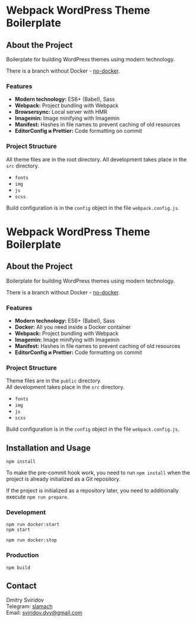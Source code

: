 # Webpack WordPress Theme Boilerplate

## About the Project

Boilerplate for building WordPress themes using modern technology.

There is a branch without Docker - [no-docker](https://github.com/slamach/webpack-wordpress-boilerplate/tree/no-docker).

### Features
- **Modern technology:** ES6+ (Babel), Sass
- **Webpack:** Project bundling with Webpack
- **Browsersync:** Local server with HMR
- **Imagemin:** Image minifying with Imagemin
- **Manifest:** Hashes in file names to prevent caching of old resources
- **EditorConfig и Prettier:** Code formatting on commit

### Project Structure
All theme files are in the root directory.
All development takes place in the `src` directory.
- `fonts`
- `img`
- `js`
- `scss`

Build configuration is in the `config` object in the file `webpack.config.js`.

# Webpack WordPress Theme Boilerplate

## About the Project

Boilerplate for building WordPress themes using modern technology.

There is a branch without Docker - [no-docker](https://github.com/slamach/webpack-wordpress-boilerplate/tree/no-docker).

### Features
- **Modern technology:** ES6+ (Babel), Sass
- **Docker:** All you need inside a Docker container
- **Webpack:** Project bundling with Webpack
- **Imagemin:** Image minifying with Imagemin
- **Manifest:** Hashes in file names to prevent caching of old resources
- **EditorConfig и Prettier:** Code formatting on commit

### Project Structure
Theme files are in the `public` directory.  
All development takes place in the `src` directory.
- `fonts`
- `img`
- `js` 
- `scss`

Build configuration is in the `config` object in the file `webpack.config.js`.

## Installation and Usage
```
npm install
```

To make the pre-commit hook work, you need to run `npm install` when the project is already initialized as a Git repository.

If the project is initialized as a repository later, you need to additionally execute `npm run prepare`.

### Development
```
npm run docker:start
npm start

npm run docker:stop
```

### Production
```
npm build
```

## Contact
Dmitry Sviridov  
Telegram: [slamach](https://t.me/slamach)  
Email: sviridov.dvv@gmail.com

